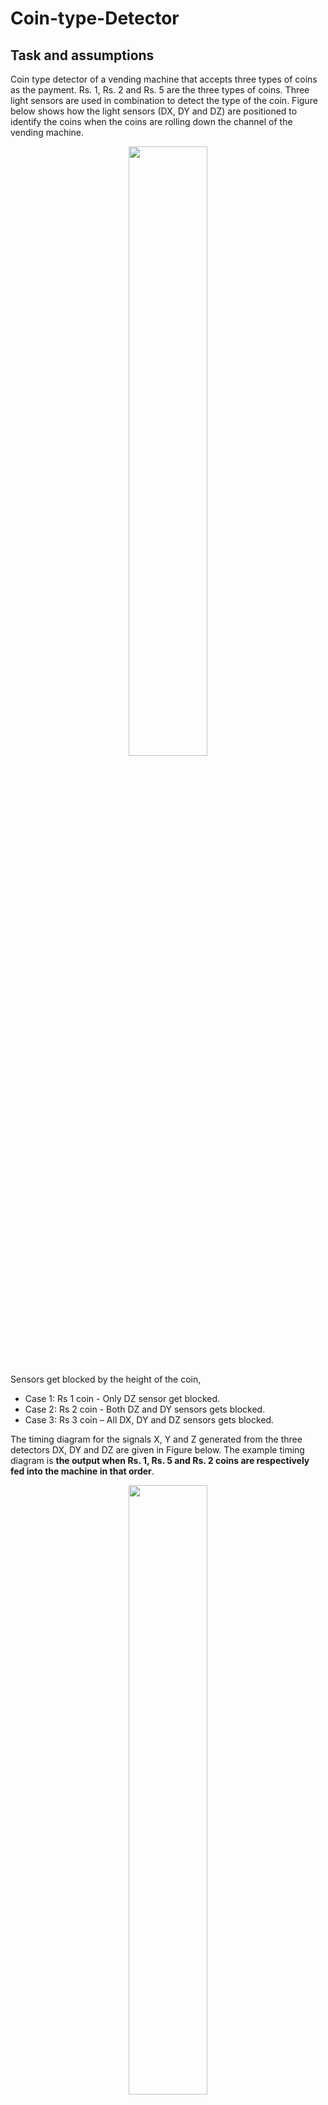 # Coin-type-Detector

## Task and assumptions

Coin type detector of a vending machine that accepts three types of coins as the payment. Rs. 1, Rs. 2 and Rs. 5 are the three types of coins. Three light sensors are used in combination to detect the type of the coin. Figure below shows how the light sensors (DX, DY and DZ) are positioned to identify the coins when the coins are rolling down the channel of the vending machine.   

<p align="center">
  <image src = https://github.com/vihan125/Coin-type-Detector/blob/main/Readme%20Images/task.PNG width="50%" height="50%">
</p>

Sensors get blocked by the height of the coin,
* Case 1: Rs 1 coin - Only DZ sensor get blocked.
* Case 2: Rs 2 coin - Both DZ and DY sensors gets blocked.
* Case 3: Rs 3 coin – All DX, DY and DZ sensors gets blocked.  

The timing diagram for the signals X, Y and Z generated from the three detectors DX, DY and 
DZ are given in Figure below. The example timing diagram is **the output when Rs. 1, Rs. 5 and 
Rs. 2 coins are respectively fed into the machine in that order**.  

<p align="center">
  <image src = https://github.com/vihan125/Coin-type-Detector/blob/main/Readme%20Images/clock.PNG width="50%" height="50%">
</p>

In this implementation clock with 5ns per clock cycle was considered. (2.5 ns low and 2.5 ns 
high) In addition, the detectors are arranged in such a way that,  
* Rising edge of Z is at least one clock cycle before Y.
* Rising edge of Y is at least one clock cycle before X.  
By using the above conditions made the following assumptions,  
* That coins will not block multiple sensors at the same time and the gap between blocking 
sensors is at least one clock cycle. 
* The time that a coin will block the sensor is not certain, coin can block the sensors for
one or more clock cycles.   
When a coin is detected, one of the three outputs goes high shortly after the falling edge of Z for 
one clock period. Based on this condition following assumption was made,
* There is at least 2 clock cycle gap between two consecutive insertions of coins. 
Otherwise wrong indications can occur as shown in following timing diagram / table.  

<p align="center">
  <image src = https://github.com/vihan125/Coin-type-Detector/blob/main/Readme%20Images/error.PNG width="50%" height="50%">
</p>  

As show in the above timing diagram if there is not at least a two clock cycle gap between 
two insertions of coins, when a coin is in the channel it will indicate the type of coin that was
inserted previously which will lead to a misunderstanding about the type of coin inserted. 
Other assumptions:  
* Assumed that Y sensor cannot be high before Z sensor getting high and X sensor cannot 
get high before Y sensor gets high. If X sensor is high both Y and Z sensors are also high. 
Therefore, input signals like ‘101’or ‘010’ cannot appear in the state machine. Patterns 
like these are of “Don’t care” state.   

## Timing Diagram

<p align="center">
  <image src = https://github.com/vihan125/Coin-type-Detector/blob/main/Readme%20Images/timing.PNG width="50%" height="50%">
</p> 

* Note that according to the assumption “The time that a coin will block the sensor is not 
certain, coin can block the sensors for one or more clock cycles” timing diagram has 
indicated different scenarios where coins can block only for one clock cycle or more than 
one clock cycle

## Finite State Machine (Moore)

<p align="center">
  <image src = https://github.com/vihan125/Coin-type-Detector/blob/main/Readme%20Images/state_diagram.PNG width="50%" height="50%">
</p> 

### State transition table

<p align="center">
  <image src = https://github.com/vihan125/Coin-type-Detector/blob/main/Readme%20Images/state_table.PNG width="50%" height="50%">
</p> 

x: Assumed that these states cannot occur in the given scenario, therefore they are “don’t care” 
states.

### State transitions using One-hot encoding

<p align="center">
  <image src = https://github.com/vihan125/Coin-type-Detector/blob/main/Readme%20Images/state_table_onehot.PNG width="50%" height="50%">
</p>

* Present states are represented by the bit sequence: 𝑦6𝑦5𝑦4𝑦3𝑦2𝑦1𝑦0
* Next states are represented by the bit sequence: 𝑑6𝑑5𝑑4𝑑3𝑑2𝑑1𝑑0

### Excitation expressions for next state bits

When deriving expression for the bits, sum of products approach was considered. In one-hot 
encoding approach all other combinations of the present state bits other than the bit with value 
“1” (high) is considered as “don’t care” states. Therefore, expressions derived for the next state 
bits are as follows,  

<p align="center">
  <image src = https://github.com/vihan125/Coin-type-Detector/blob/main/Readme%20Images/equations.PNG width="50%" height="50%">
</p>

## VHDL Implementation

Two implementations were done using two seperate approches,
*  “FSM_CoinDetector” project is the implementation of the finite state machine using 
one-hot encoding and D – flip-flops. 
*  “coin_detector_FSM” is the implementation of finite state machine using one-hot 
encoding by just assigning state encodings to the states. States are defined by a vector 
signal and the value of the signal is changed according to the clock, X, Y, Z inputs.

### Output from the behavioural simulation

imulation file was created to simulate the timing diagram shown in the Table 2

<p align="center">
  <image src = https://github.com/vihan125/Coin-type-Detector/blob/main/Readme%20Images/simulation.PNG width="50%" height="50%">
</p>

### Elaborated Design schematic

* Elaborated design schematic for one-hot encoding using D – flip-flops

<p align="center">
  <image src = https://github.com/vihan125/Coin-type-Detector/blob/main/Readme%20Images/schematic.PNG width="50%" height="50%">
</p>

* Elaborated design schematic for one-hot encoding without using D – flip-flops

<p align="center">
  <image src = https://github.com/vihan125/Coin-type-Detector/blob/main/Readme%20Images/schem2.PNG width="50%" height="50%">
</p>

### Resource Utilization

* Resource utilization for one-hot encoding using D – flip-flops (Basys3 board)

<p align="center">
  <image src = https://github.com/vihan125/Coin-type-Detector/blob/main/Readme%20Images/uti-flip.PNG width="50%" height="50%">
</p>

* Resource utilization for one-hot encoding without using D – flip-flops (Basys3 board)

<p align="center">
  <image src = https://github.com/vihan125/Coin-type-Detector/blob/main/Readme%20Images/uti.PNG width="50%" height="50%">
</p>